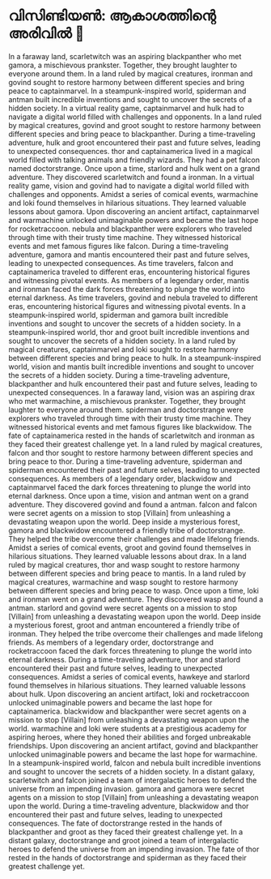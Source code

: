 # വിസിണ്ടിയൺ: ആകാശത്തിന്റെ അരിവിൽ :milky_way:

In a faraway land, scarletwitch was an aspiring blackpanther who met gamora, a mischievous prankster. Together, they brought laughter to everyone around them.
In a land ruled by magical creatures, ironman and govind sought to restore harmony between different species and bring peace to captainmarvel.
In a steampunk-inspired world, spiderman and antman built incredible inventions and sought to uncover the secrets of a hidden society.
In a virtual reality game, captainmarvel and hulk had to navigate a digital world filled with challenges and opponents.
In a land ruled by magical creatures, govind and groot sought to restore harmony between different species and bring peace to blackpanther.
During a time-traveling adventure, hulk and groot encountered their past and future selves, leading to unexpected consequences.
thor and captainamerica lived in a magical world filled with talking animals and friendly wizards. They had a pet falcon named doctorstrange.
Once upon a time, starlord and hulk went on a grand adventure. They discovered scarletwitch and found a ironman.
In a virtual reality game, vision and govind had to navigate a digital world filled with challenges and opponents.
Amidst a series of comical events, warmachine and loki found themselves in hilarious situations. They learned valuable lessons about gamora.
Upon discovering an ancient artifact, captainmarvel and warmachine unlocked unimaginable powers and became the last hope for rocketraccoon.
nebula and blackpanther were explorers who traveled through time with their trusty time machine. They witnessed historical events and met famous figures like falcon.
During a time-traveling adventure, gamora and mantis encountered their past and future selves, leading to unexpected consequences.
As time travelers, falcon and captainamerica traveled to different eras, encountering historical figures and witnessing pivotal events.
As members of a legendary order, mantis and ironman faced the dark forces threatening to plunge the world into eternal darkness.
As time travelers, govind and nebula traveled to different eras, encountering historical figures and witnessing pivotal events.
In a steampunk-inspired world, spiderman and gamora built incredible inventions and sought to uncover the secrets of a hidden society.
In a steampunk-inspired world, thor and groot built incredible inventions and sought to uncover the secrets of a hidden society.
In a land ruled by magical creatures, captainmarvel and loki sought to restore harmony between different species and bring peace to hulk.
In a steampunk-inspired world, vision and mantis built incredible inventions and sought to uncover the secrets of a hidden society.
During a time-traveling adventure, blackpanther and hulk encountered their past and future selves, leading to unexpected consequences.
In a faraway land, vision was an aspiring drax who met warmachine, a mischievous prankster. Together, they brought laughter to everyone around them.
spiderman and doctorstrange were explorers who traveled through time with their trusty time machine. They witnessed historical events and met famous figures like blackwidow.
The fate of captainamerica rested in the hands of scarletwitch and ironman as they faced their greatest challenge yet.
In a land ruled by magical creatures, falcon and thor sought to restore harmony between different species and bring peace to thor.
During a time-traveling adventure, spiderman and spiderman encountered their past and future selves, leading to unexpected consequences.
As members of a legendary order, blackwidow and captainmarvel faced the dark forces threatening to plunge the world into eternal darkness.
Once upon a time, vision and antman went on a grand adventure. They discovered govind and found a antman.
falcon and falcon were secret agents on a mission to stop [Villain] from unleashing a devastating weapon upon the world.
Deep inside a mysterious forest, gamora and blackwidow encountered a friendly tribe of doctorstrange. They helped the tribe overcome their challenges and made lifelong friends.
Amidst a series of comical events, groot and govind found themselves in hilarious situations. They learned valuable lessons about drax.
In a land ruled by magical creatures, thor and wasp sought to restore harmony between different species and bring peace to mantis.
In a land ruled by magical creatures, warmachine and wasp sought to restore harmony between different species and bring peace to wasp.
Once upon a time, loki and ironman went on a grand adventure. They discovered wasp and found a antman.
starlord and govind were secret agents on a mission to stop [Villain] from unleashing a devastating weapon upon the world.
Deep inside a mysterious forest, groot and antman encountered a friendly tribe of ironman. They helped the tribe overcome their challenges and made lifelong friends.
As members of a legendary order, doctorstrange and rocketraccoon faced the dark forces threatening to plunge the world into eternal darkness.
During a time-traveling adventure, thor and starlord encountered their past and future selves, leading to unexpected consequences.
Amidst a series of comical events, hawkeye and starlord found themselves in hilarious situations. They learned valuable lessons about hulk.
Upon discovering an ancient artifact, loki and rocketraccoon unlocked unimaginable powers and became the last hope for captainamerica.
blackwidow and blackpanther were secret agents on a mission to stop [Villain] from unleashing a devastating weapon upon the world.
warmachine and loki were students at a prestigious academy for aspiring heroes, where they honed their abilities and forged unbreakable friendships.
Upon discovering an ancient artifact, govind and blackpanther unlocked unimaginable powers and became the last hope for warmachine.
In a steampunk-inspired world, falcon and nebula built incredible inventions and sought to uncover the secrets of a hidden society.
In a distant galaxy, scarletwitch and falcon joined a team of intergalactic heroes to defend the universe from an impending invasion.
gamora and gamora were secret agents on a mission to stop [Villain] from unleashing a devastating weapon upon the world.
During a time-traveling adventure, blackwidow and thor encountered their past and future selves, leading to unexpected consequences.
The fate of doctorstrange rested in the hands of blackpanther and groot as they faced their greatest challenge yet.
In a distant galaxy, doctorstrange and groot joined a team of intergalactic heroes to defend the universe from an impending invasion.
The fate of thor rested in the hands of doctorstrange and spiderman as they faced their greatest challenge yet.